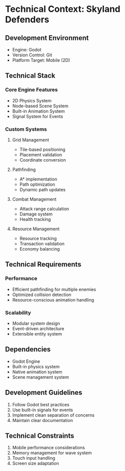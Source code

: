 # Technical Context: Skyland Defenders

## Development Environment
- Engine: Godot
- Version Control: Git
- Platform Target: Mobile (2D)

## Technical Stack
### Core Engine Features
- 2D Physics System
- Node-based Scene System
- Built-in Animation System
- Signal System for Events

### Custom Systems
1. Grid Management
   - Tile-based positioning
   - Placement validation
   - Coordinate conversion

2. Pathfinding
   - A* implementation
   - Path optimization
   - Dynamic path updates

3. Combat Management
   - Attack range calculation
   - Damage system
   - Health tracking

4. Resource Management
   - Resource tracking
   - Transaction validation
   - Economy balancing

## Technical Requirements
### Performance
- Efficient pathfinding for multiple enemies
- Optimized collision detection
- Resource-conscious animation handling

### Scalability
- Modular system design
- Event-driven architecture
- Extensible entity system

## Dependencies
- Godot Engine
- Built-in physics system
- Native animation system
- Scene management system

## Development Guidelines
1. Follow Godot best practices
2. Use built-in signals for events
3. Implement clean separation of concerns
4. Maintain clear documentation

## Technical Constraints
1. Mobile performance considerations
2. Memory management for wave system
3. Touch input handling
4. Screen size adaptation